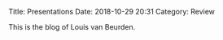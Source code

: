 Title: Presentations
Date: 2018-10-29 20:31
Category: Review 

This is the blog of Louis van Beurden.
